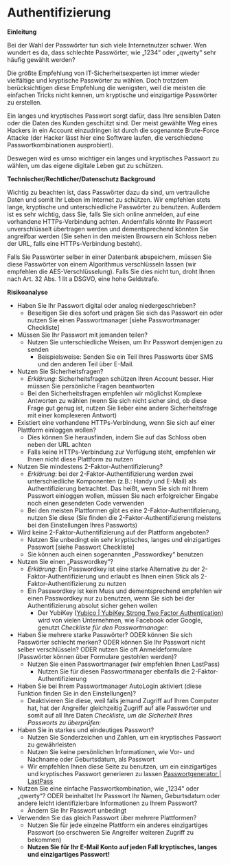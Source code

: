 # <a name="authentication-section"></a> Authentifizierung
**Einleitung**

Bei der Wahl der Passwörter tun sich viele Internetnutzer schwer. Wen wundert es da, dass schlechte Passwörter, wie „1234“ oder „qwerty“ sehr häufig gewählt werden?

Die größte Empfehlung von IT-Sicherheitsexperten ist immer wieder vielfältige und kryptische Passwörter zu wählen. Doch trotzdem berücksichtigen diese Empfehlung die wenigsten, weil die meisten die einfachen Tricks nicht kennen, um kryptische und einzigartige Passwörter zu erstellen.

Ein langes und kryptisches Passwort sorgt dafür, dass Ihre sensiblen Daten oder die Daten des Kunden geschützt sind. Der meist gewählte Weg eines Hackers in ein Account einzudringen ist durch die sogenannte Brute-Force Attacke (der Hacker lässt hier eine Software laufen, die verschiedene Passwortkombinationen ausprobiert).

Deswegen wird es umso wichtiger ein langes und kryptisches Passwort zu wählen, um das eigene digitale Leben gut zu schützen.

**Technischer/Rechtlicher/Datenschutz Background**

Wichtig zu beachten ist, dass Passwörter dazu da sind, um vertrauliche Daten und somit Ihr Leben im Internet zu schützen.
Wir empfehlen stets lange, kryptische und unterschiedliche Passwörter zu benutzen. Außerdem ist es sehr wichtig, dass Sie, falls Sie sich online anmelden, auf eine vorhandene HTTPs-Verbindung achten. Andernfalls könnte Ihr Passwort unverschlüsselt übertragen werden und dementsprechend könnten Sie angreifbar werden (Sie sehen in den meisten Browsern ein Schloss neben der URL, falls eine HTTPs-Verbindung besteht).

Falls Sie Passwörter selber in einer Datenbank abspeichern, müssen Sie diese Passwörter von einem Algorithmus verschlüsseln lassen (wir empfehlen die AES-Verschlüsselung). Falls Sie dies nicht tun, droht Ihnen nach Art. 32 Abs. 1 lit a DSGVO, eine hohe Geldstrafe.

**Risikoanalyse**

* Haben Sie Ihr Passwort digital oder analog niedergeschrieben?
	* Beseitigen Sie dies sofort und prägen Sie sich das Passwort ein oder nutzen Sie einen Passwortmanager [siehe Passwortmanager Checkliste]
* Müssen Sie Ihr Passwort mit jemanden teilen?
	* Nutzen Sie unterschiedliche Weisen, um Ihr Passwort demjenigen zu senden
		* Beispielsweise: Senden Sie ein Teil Ihres Passworts über SMS und den anderen Teil über E-Mail.
* Nutzen Sie Sicherheitsfragen?
	* *Erklärung*: Sicherheitsfragen schützen Ihren Account besser. Hier müssen Sie persönliche Fragen beantworten
	* Bei den Sicherheitsfragen empfehlen wir möglichst Komplexe Antworten zu wählen (wenn Sie sich nicht sicher sind, ob diese Frage gut genug ist, nutzen Sie lieber eine andere Sicherheitsfrage mit einer komplexeren Antwort)
* Existiert eine vorhandene HTTPs-Verbindung, wenn Sie sich auf einer Plattform einloggen wollen?
	* Dies können Sie herausfinden, indem Sie auf das Schloss oben neben der URL achten
	* Falls keine HTTPs-Verbindung zur Verfügung steht, empfehlen wir Ihnen nicht diese Plattform zu nutzen
* Nutzen Sie mindestens 2-Faktor-Authentifizierung?
	* *Erklärung*: bei der 2-Faktor-Authentifizierung werden zwei unterschiedliche Komponenten (z.B.: Handy und E-Mail) als Authentifizierung betrachtet. Das heißt, wenn Sie sich mit Ihrem Passwort einloggen wollen, müssen Sie nach erfolgreicher Eingabe noch einen gesendeten Code verwenden
	* Bei den meisten Plattformen gibt es eine 2-Faktor-Authentifizierung, nutzen Sie diese (Sie finden die 2-Faktor-Authentifizierung meistens bei den Einstellungen Ihres Passworts)
* Wird keine 2-Faktor-Authentifizierung auf der Plattform angeboten?
	* Nutzen Sie unbedingt ein sehr kryptisches, langes und einzigartiges Passwort [siehe Passwort Checkliste]
	* Sie können auch einen sogenannten „Passwordkey“ benutzen
* Nutzen Sie einen „Passwordkey“?
	* *Erklärung*: Ein Passwordkey ist eine starke Alternative zu der 2-Faktor-Authentifizierung und erlaubt es Ihnen einen Stick als 2-Faktor-Authentifizierung zu nutzen
	* Ein Passwordkey ist kein Muss und dementsprechend empfehlen wir einen Passwordkey nur zu benutzen, wenn Sie sich bei der Authentifizierung absolut sicher gehen wollen
		* Der YubiKey ([Yubico | YubiKey Strong Two Factor Authentication](https://www.yubico.com/)) wird von vielen Unternehmen, wie Facebook oder Google, genutzt
*Checkliste für den Passwortmanager:*
* Haben Sie mehrere starke Passwörter? ODER
	können Sie sich Passwörter schlecht merken? ODER
	können Sie Ihr Passwort nicht selber verschlüsseln? ODER
	nutzen Sie oft Anmeldeformulare (Passwörter können über Formulare gestohlen werden)?
	* Nutzen Sie einen Passwortmanager (wir empfehlen Ihnen LastPass)
		* Nutzen Sie für diesen Passwortmanager ebenfalls die 2-Faktor-Authentifizierung
* Haben Sie bei Ihrem Passwortmanager AutoLogin aktiviert (diese Funktion finden Sie in den Einstellungen)?
	* Deaktivieren Sie diese, weil falls jemand Zugriff auf Ihren Computer hat, hat der Angreifer gleichzeitig Zugriff auf alle Passwörter und somit auf all Ihre Daten
*Checkliste, um die Sicherheit Ihres Passworts zu überprüfen:*
* Haben Sie in starkes und eindeutiges Passwort?
	* Nutzen Sie Sonderzeichen und Zahlen, um ein kryptisches Passwort zu gewährleisten
	* Nutzen Sie keine persönlichen Informationen, wie Vor- und Nachname oder Geburtsdatum, als Passwort
	* Wir empfehlen Ihnen diese Seite zu benutzen, um ein einzigartiges und kryptisches Passwort generieren zu lassen [Passwortgenerator | LastPass](https://www.lastpass.com/de/password-generator)
* Nutzen Sie eine einfache Passwortkombination, wie „1234“ oder „qwerty“? ODER
	beinhaltet Ihr Passwort Ihr Namen, Geburtsdatum oder andere leicht identifizierbare Informationen zu Ihrem Passwort?
	* Ändern Sie Ihr Passwort unbedingt
* Verwenden Sie das gleich Passwort über mehrere Plattformen?
	* Nutzen Sie für jede einzelne Plattform ein anderes einzigartiges Passwort (so erschweren Sie Angreifer weiteren Zugriff zu bekommen)
	* **Nutzen Sie für Ihr E-Mail Konto auf jeden Fall kryptisches, langes und einzigartiges Passwort!**
